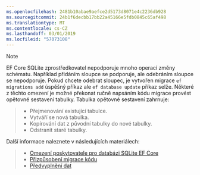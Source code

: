 ```yaml
---
ms.openlocfilehash: 2481b10abae9aefce2d5173d8071e4c2236db928
ms.sourcegitcommit: 24b1f6decbb17bb22a45166e5fdb0845c65af498
ms.translationtype: MT
ms.contentlocale: cs-CZ
ms.lasthandoff: 03/01/2019
ms.locfileid: "57073108"
---
```


> [!NOTE]
> EF Core SQLite zprostředkovatel nepodporuje mnoho operací změny schématu. Například přidáním sloupce se podporuje, ale odebráním sloupce se nepodporuje. Pokud chcete odebrat sloupec, je vytvořen migrace `ef migrations add` úspěšný příkaz ale `ef database update` příkaz selže. Některé z těchto omezení je možné překonat ručně napsáním kódu migrace provést opětovné sestavení tabulky. Tabulka opětovné sestavení zahrnuje:

>* Přejmenování existující tabulce.
>* Vytváří se nová tabulka.
>* Kopírování dat z původní tabulky do nové tabulky.
>* Odstranit staré tabulky.

Další informace naleznete v následujících materiálech:
> * [Omezení poskytovatele pro databázi SQLite EF Core](/ef/core/providers/sqlite/limitations)
> * [Přizpůsobení migrace kódu](/ef/core/managing-schemas/migrations/#customize-migration-code)
> * [Předvyplnění dat](/ef/core/modeling/data-seeding)